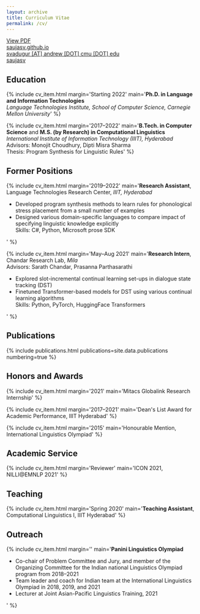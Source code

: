 ```yaml
---
layout: archive
title: Curriculum Vitae
permalink: /cv/
---
```


<a href="/assets/Saujas-Vaduguru-CV.pdf"><i class="fa-solid fa-file-pdf"></i> View PDF</a><br>
<a href="https://saujasv.github.io/"><i class="fa-solid fa-globe"></i> saujasv.github.io</a><br>
<a href=""><i class="fa-solid fa-envelope"></i> svadugur [AT] andrew [DOT] cmu [DOT] edu</a><br>
<a href="https://github.com/saujasv"><i class="fa-brands fa-github"></i> saujasv</a>


<h2>Education</h2>
{% include cv_item.html
    margin='Starting 2022'
    main='<strong>Ph.D. in Language and Information Technologies</strong><br>
    <em>Language Technologies Institute, School of Computer Science, Carnegie Mellon University</em>'
%}

<!-- <br><span class="small-caps">Advisor:</span> Daniel Fried' -->

{% include cv_item.html
    margin='2017–2022'
    main='<strong>B.Tech. in Computer Science</strong> and <strong>M.S. (by Research) in Computational Linguistics</strong><br>
    <em>International Institute of Information Technology (IIIT), Hyderabad</em>
    <br><span class="small-caps">Advisors:</span> Monojit Choudhury, Dipti Misra Sharma<br>
    <span class="small-caps">Thesis:</span> Program Synthesis for Linguistic Rules'
%}

<h2>Former Positions</h2>
{% include cv_item.html
    margin='2019–2022'
    main='<strong>Research Assistant</strong>, Language Technologies Research Center, <em>IIIT, Hyderabad</em><br>
    <ul>
    <li>Developed program synthesis methods to learn rules for phonological stress placement from a small number of examples</li>
    <li>Designed various domain-specific languages to compare impact of specifying linguistic knowledge explicitly</li>
    <li style="list-style-type:none"><span class="small-caps">Skills:</span> C#, Python, Microsoft <span class="small-caps">prose</span> SDK</li>
    </ul>'
%}

{% include cv_item.html
    margin='May–Aug 2021'
    main='<strong>Research Intern</strong>, Chandar Research Lab, <span class="small-caps"><em>Mila</em></span><br>
    <span class="small-caps">Advisors:</span> Sarath Chandar, Prasanna Parthasarathi<br>
    <ul>
    <li>Explored slot-incremental continual learning set-ups in dialogue state tracking (DST)</li>
    <li>Finetuned Transformer-based models for DST using various continual learning algorithms</li>
    <li style="list-style-type:none"><span class="small-caps">Skills:</span> Python, PyTorch, HuggingFace Transformers</li>
    </ul>'
%}

<h2>Publications</h2>
{% include publications.html
    publications=site.data.publications
    numbering=true
%}

<h2>Honors and Awards</h2>
{% include cv_item.html
    margin='2021'
    main='<span class="small-caps">Mitacs</span> Globalink Research Internship'
%}

{% include cv_item.html
    margin='2017–2021'
    main='Dean\'s List Award for Academic Performance, IIIT Hyderabad'
%}

{% include cv_item.html
    margin='2015'
    main='Honourable Mention, International Linguistics Olympiad'
%}

<h2>Academic Service</h2>
{% include cv_item.html
    margin='<span class="small-caps">Reviewer</span>'
    main='ICON 2021, NILLI@EMNLP 2021'
%}

<h2>Teaching</h2>
{% include cv_item.html
    margin='Spring 2020'
    main='<strong>Teaching Assistant</strong>, Computational Linguistics I, IIIT Hyderabad'
%}

<h2>Outreach</h2>
{% include cv_item.html
    margin=''
    main='<strong>Panini Linguistics Olympiad</strong><br>
    <ul>
    <li>Co-chair of Problem Committee and Jury, and member of the Organizing Committee for the Indian national Linguistics Olympiad program from 2018–2021 </li>
    <li>Team leader and coach for Indian team at the International Linguistics Olympiad in 2018, 2019, and 2021</li>
    <li>Lecturer at Joint Asian-Pacific Linguistics Training, 2021</li>
    </ul>'
%}